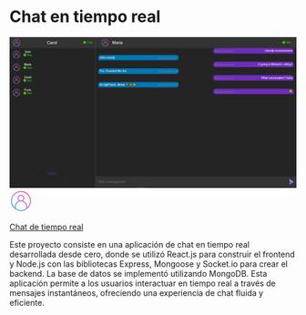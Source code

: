 <h1>Chat en tiempo real</h1>

<img src="ChatTiempoReal.png" alt="imagen de chat de tiempo real">

<a href="https://jdmcpokedex.surge.sh" target="_blank">
    <img src="client\public\img\perfilDelUsuario.png" alt="img.pagina" style="width:40px;height:40px;">
    <p>Chat de tiempo real</p>
</a>

<p>Este proyecto consiste en una aplicación de chat en tiempo real desarrollada desde cero, donde se utilizó React.js para construir el frontend y Node.js con las bibliotecas Express, Mongoose y Socket.io para crear el backend. La base de datos se implementó utilizando MongoDB. Esta aplicación permite a los usuarios interactuar en tiempo real a través de mensajes instantáneos, ofreciendo una experiencia de chat fluida y eficiente.</p>